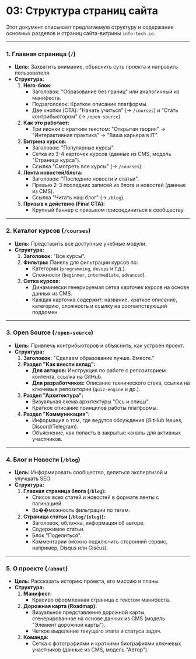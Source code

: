 # 03: Структура страниц сайта

Этот документ описывает предлагаемую структуру и содержание основных разделов и страниц сайта-витрины `info-tech.io`.

---

### 1. Главная страница (`/`)

*   **Цель:** Захватить внимание, объяснить суть проекта и направить пользователя.
*   **Структура:**
    1.  **Hero-блок:**
        *   Заголовок: "Образование без границ" или аналогичный из манифеста.
        *   Подзаголовок: Краткое описание платформы.
        *   Две кнопки (CTA): "Начать учиться" (-> `/courses`) и "Стать контрибьютором" (-> `/open-source`).
    2.  **Как это работает:**
        *   Три иконки с кратким текстом: "Открытая теория" -> "Интерактивная практика" -> "Ваша карьера в IT".
    3.  **Витрина курсов:**
        *   Заголовок: "Популярные курсы".
        *   Сетка из 3-4 карточек курсов (данные из CMS, модель "Страница курса").
        *   Ссылка "Смотреть все курсы" (-> `/courses`).
    4.  **Лента новостей/блога:**
        *   Заголовок: "Последние новости и статьи".
        *   Превью 2-3 последних записей из блога и новостей (данные из CMS).
        *   Ссылка "Читать наш блог" (-> `/blog`).
    5.  **Призыв к действию (Final CTA):**
        *   Крупный баннер с призывом присоединиться к сообществу.

---

### 2. Каталог курсов (`/courses`)

*   **Цель:** Представить все доступные учебные модули.
*   **Структура:**
    1.  **Заголовок:** "Все курсы".
    2.  **Фильтры:** Панель для фильтрации курсов по:
        *   Категории (`programming`, `devops` и т.д.).
        *   Сложности (`beginner`, `intermediate`, `advanced`).
    3.  **Сетка курсов:**
        *   Динамически генерируемая сетка карточек курсов на основе данных из CMS.
        *   Каждая карточка содержит: название, краткое описание, категорию, сложность и ссылку на соответствующий поддомен.

---

### 3. Open Source (`/open-source`)

*   **Цель:** Привлечь контрибьюторов и объяснить, как устроен проект.
*   **Структура:**
    1.  **Заголовок:** "Сделаем образование лучше. Вместе."
    2.  **Раздел "Как внести вклад":**
        *   **Для авторов:** Инструкция по работе с репозиторием контента, ссылка на GitHub.
        *   **Для разработчиков:** Описание технического стека, ссылки на ключевые репозитории (`quiz-engine` и др.).
    3.  **Раздел "Архитектура":**
        *   Визуальная схема архитектуры "Ось и спицы".
        *   Краткое описание принципов работы платформы.
    4.  **Раздел "Коммуникация":**
        *   Информация о том, где ведутся обсуждения (GitHub Issues, Discord/Telegram).
        *   Объяснение, как попасть в закрытые каналы для активных участников.

---

### 4. Блог и Новости (`/blog`)

*   **Цель:** Информировать сообщество, делиться экспертизой и улучшать SEO.
*   **Структура:**
    1.  **Главная страница блога (`/blog`):**
        *   Список всех статей и новостей в формате ленты с пагинацией.
        *   Во��можность фильтрации по тегам.
    2.  **Страница статьи (`/blog/{slug}`):**
        *   Заголовок, обложка, информация об авторе.
        *   Содержимое статьи.
        *   Блок "Поделиться".
        *   Комментарии (можно подключить сторонний сервис, например, Disqus или Giscus).

---

### 5. О проекте (`/about`)

*   **Цель:** Рассказать историю проекта, его миссию и планы.
*   **Структура:**
    1.  **Манифест:**
        *   Красиво оформленная страница с текстом манифеста.
    2.  **Дорожная карта (Roadmap):**
        *   Визуальное представление дорожной карты, сгенерированное на основе данных из CMS (модель "Элемент дорожной карты").
        *   Четкое выделение текущего этапа и статуса задач.
    3.  **Команда:**
        *   Сетка с фотографиями и краткими биографиями ключевых участников (данные из CMS, модель "Автор").

